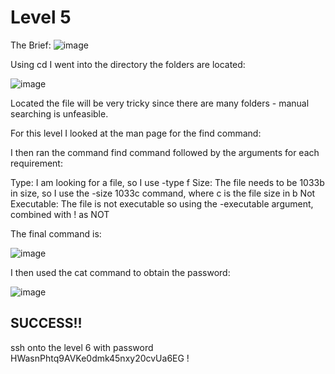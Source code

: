 # Level 5

The Brief:
![image](https://github.com/user-attachments/assets/22d32655-9df6-4689-a58b-d0466550d723)



Using cd I went into the directory the folders are located:

![image](https://github.com/user-attachments/assets/eb3639aa-cc10-48ca-92cf-036c5bc7b70e)

Located the file will be very tricky since there are many folders - manual searching is unfeasible.

For this level I looked at the man page for the find command:

I then ran the command find command followed by the arguments for each requirement:

Type: I am looking for a file, so I use -type f
Size: The file needs to be 1033b in size, so I use the -size 1033c command, where c is the file size in b
Not Executable: The file is not executable so using the -executable argument, combined with ! as NOT

The final command is:

![image](https://github.com/user-attachments/assets/d26d3c20-10a4-4691-a867-5d6e6fcb9f0f)

I then used the cat command to obtain the password:

![image](https://github.com/user-attachments/assets/526ba08b-e7fa-49a5-9352-3a1b1596795e)

## SUCCESS!!

ssh onto the level 6 with password HWasnPhtq9AVKe0dmk45nxy20cvUa6EG !
